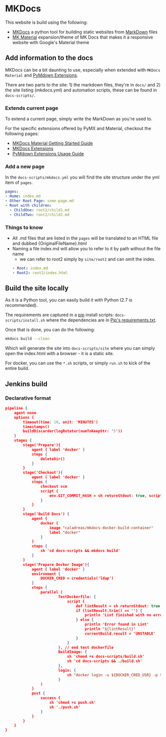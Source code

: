 # MKDocs

This website is build using the following:

* [MKDocs](http://www.mkdocs.org/) a python tool for building static websites from [MarkDown](https://en.wikipedia.org/wiki/Markdown) files
* [MK Material](https://squidfunk.github.io/mkdocs-material/) expansion/theme of MK Docs that makes it a responsive website with Google's Material theme

## Add information to the docs

MKDocs can be a bit daunting to use, especially when extended with ```MKDocs Material``` and [PyMdown Extensions](https://facelessuser.github.io/pymdown-extensions/).

There are two parts to the site: 1) the markdown files, they're in ```docs/``` and 2) the site listing (mkdocs.yml) and automation scripts, these can be found in ```docs-scripts/```.

### Extends current page

To extend a current page, simply write the MarkDown as you're used to.

For the specific extensions offered by PyMX and Material, checkout the following pages:

* [MKDocs Material Getting Started Guide](https://squidfunk.github.io/mkdocs-material/getting-started/)
* [MKDocs Extensions](https://squidfunk.github.io/mkdocs-material/extensions/admonition/)
* [PyMdown Extensions Usage Guide](https://squidfunk.github.io/mkdocs-material/extensions/pymdown/)

### Add a new page

In the ```docs-scripts/mkdocs.yml``` you will find the site structure under the yml item of ```pages```.

```yml
pages:
- Home: index.md
- Other Root Page: some-page.md
- Root with children:
  - ChildOne: root2/child1.md
  - ChildTwo: root2/child2.md
```

### Things to know

* All .md files that are listed in the ```pages``` will be translated to an HTML file and dubbed {OriginalFileName}.html
* Naming a file index.md will allow you to refer to it by path without the file name
    * we can refer to root2 simply by ```site/root2``` and can omit the index.
    ```yml
    - Root: index.md
    - Root2: root2/index.html
    ```

## Build the site locally

As it is a Python tool, you can easily build it with Python (2.7 is recommended).

The requirements are captured in a [pip](https://pip.pypa.io/en/stable/) install scripts: ```docs-scripts/install.sh``` where the dependencies are in [Pip's requirements.txt](https://pip.pypa.io/en/stable/user_guide/#requirements-files).

Once that is done, you can do the following:

```bash
mkdocs build --clean
```

Which will generate the site into ```docs-scripts/site``` where you can simply open the index.html with a browser - it is a static site.

For docker, you can use the ```*.sh``` scripts, or simply ```run.sh``` to kick of the entire build.

## Jenkins build

### Declarative format

```json
pipeline {
    agent none
    options {
        timeout(time: 10, unit: 'MINUTES')
        timestamps()
        buildDiscarder(logRotator(numToKeepStr: '5'))
    }
    stages {
        stage('Prepare'){
            agent { label 'docker' }
            steps {
                deleteDir()
            }
        }
        stage('Checkout'){
            agent { label 'docker' }
            steps {
                checkout scm
                script {
                    env.GIT_COMMIT_HASH = sh returnStdout: true, script: 'git rev-parse --verify HEAD'
                }
            }
        }
        stage('Build Docs') {
            agent {
                docker {
                    image "caladreas/mkdocs-docker-build-container"
                    label "docker"
                }
            }
            steps {
                sh 'cd docs-scripts && mkdocs build'
            }
        }
        stage('Prepare Docker Image'){
            agent { label 'docker' }
            environment {
                DOCKER_CRED = credentials('ldap')
            }
            steps {
                parallel (
                        TestDockerfile: {
                            script {
                                def lintResult = sh returnStdout: true, script: 'cd docs-scripts && docker run --rm -i lukasmartinelli/hadolint < Dockerfile'
                                if (lintResult.trim() == '') {
                                    println 'Lint finished with no errors'
                                } else {
                                    println 'Error found in Lint'
                                    println "${lintResult}"
                                    currentBuild.result = 'UNSTABLE'
                                }
                            }
                        }, // end test dockerfile
                        BuildImage: {
                            sh 'chmod +x docs-scripts/build.sh'
                            sh 'cd docs-scripts && ./build.sh'
                        },
                        login: {
                            sh "docker login -u ${DOCKER_CRED_USR} -p ${DOCKER_CRED_PSW} registry"
                        }
                )
            }
            post {
                success {
                    sh 'chmod +x push.sh'
                    sh './push.sh'
                }
            }
        }
    }
}
```
